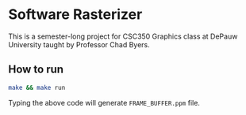 # Software Rasterizer
This is a semester-long project for CSC350 Graphics class at DePauw University taught by Professor Chad Byers.

## How to run

```bash
make && make run
```

Typing the above code will generate `FRAME_BUFFER.ppm` file.

